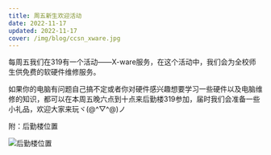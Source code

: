 ```yaml
---
title: 周五新生欢迎活动
date: 2022-11-17
updated: 2022-11-17
cover: /img/blog/ccsn_xware.jpg
---
```


每周五我们在319有一个活动——X-ware服务，在这个活动中，我们会为全校师生供免费的软硬件维修服务。

<!-- more -->

如果你的电脑有问题自己搞不定或者你对硬件感兴趣想要学习一些硬件以及电脑维修的知识，都可以在本周五晚六点到十点来后勤楼319参加，届时我们会准备一些小礼品，欢迎大家来玩ヾ(@^▽^@)ノ

附：后勤楼位置

![后勤楼位置](/img/blog/xware\_map.jpg)
